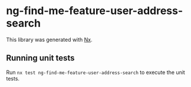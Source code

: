# ng-find-me-feature-user-address-search

This library was generated with [Nx](https://nx.dev).

## Running unit tests

Run `nx test ng-find-me-feature-user-address-search` to execute the unit tests.
